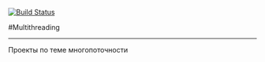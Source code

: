 [![Build Status](https://travis-ci.org/KirillDan/Multithreading.svg?branch=develop)](https://travis-ci.org/KirillDan/Multithreading)

#Multithreading
<hr/>
Проекты по теме многопоточности
